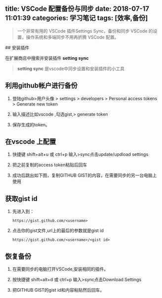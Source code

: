title: VSCode 配置备份与同步
date: 2018-07-17 11:01:39
categories: 学习笔记
tags: [效率,备份]
---
<blockquote class="blockquote-center">一个非常有用的 VSCode 插件Settings Sync，备份和同步 VSCode 的设置，操作系统和多端同步不用再折腾 VSCode 配置。</blockquote>
<!--more-->
## 安装插件

在扩展商店中搜索并安装插件 **setting sync** 
> **setting sync** 是vscode中同步设置和安装插件的小工具


## 利用github帐户进行备份

1. 登陆github>用户头像 > settings > developers > Personal access tokens > Generate new token

2. 输入描述比如vscode ,勾选gist,> generate token

3. 保存生成的token。

## 在vscode 上配置

1. 快捷键 shift+alt+u 或 ctrl+p 输入>sync点击update/updload settings

2. 把之前复制的access token粘贴后回车

3. 成功后跳出如下图，复制GITHUB GIST的内容，在需要同步的另一台电脑上使用

## 获取gist id

1. 先进入到： 

    `https://gist.github.com/<username> `

2. 点击你的gist文件,url上的最后的参数就是gist id

   `https://gist.github.com/<username>/<gist id>`

## 恢复备份

1. 在需要同步的电脑打开VSCode,安装相同的插件。

2. 按快捷键 shift+alt+d 或 ctrl+p 输入>sync点击Download Settings

3. 把GITHUB GIST的gist id和内容粘贴然后回车。